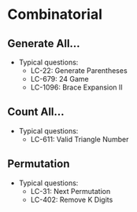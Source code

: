 # Combinatorial

## Generate All...
- Typical questions:
	- LC-22: Generate Parentheses
	- LC-679: 24 Game
	- LC-1096: Brace Expansion II

## Count All...
- Typical questions:
	- LC-611: Valid Triangle Number

## Permutation
- Typical questions:
	- LC-31: Next Permutation
	- LC-402: Remove K Digits
